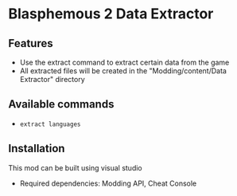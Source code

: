 # Blasphemous 2 Data Extractor

## Features
- Use the extract command to extract certain data from the game
- All extracted files will be created in the "Modding/content/Data Extractor" directory

## Available commands
- ```extract languages```

## Installation
This mod can be built using visual studio
- Required dependencies: Modding API, Cheat Console
